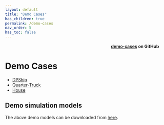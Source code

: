 ```yaml
---
layout: default
title: "Demo Cases"
has_children: true
permalink: /demo-cases
nav_order: 5
has_toc: false
---
```

<div style="text-align: right">
    <b>
        <a href="https://github.com/open-simulation-platform/demo-cases">demo-cases</a>   
        on GitHub
    </b>
</div>

# Demo Cases

- [DPShip](./cosim-demo-app/DPShip)
- [Quarter-Truck](./cosim-demo-app/Quarter-Truck)
- [House](./cosim-demo-app/House)


## Demo simulation models
The above demo models can be downloaded from [here](https://github.com/open-simulation-platform/cse-demos).